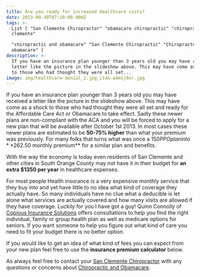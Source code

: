 ```yaml
---
title: Are you ready for increased Healthcare costs?
date: 2013-09-30T07:10:00.000Z
tags: >-
  List [ "San Clemente Chiropractor" "obamacare chiropractic" "chiropractor san
  clemente" 

  "chiropractic and obamacare" "San Clemente Chiropractic" "Chiropractor
  obamacare" ]
description: >-
  If you have an insurance plan younger than 3 years old you may have received a
  letter like the picture in the slideshow above. This may have come as a shock
  to those who had thought they were all set...
image: img/healthcare-denial_2.jpg_itok-a4msj0xr.jpg
---
```

If you have an insurance plan younger than 3 years old you may have received a letter like the picture in the slideshow above. This may have come as a shock to those who had thought they were all set and ready for the Affordable Care Act or Obamacare to take effect. Sadly these newer plans are non-compliant with the ACA and you will be forced to apply for a new plan that will be available after October 1st 2013. In most cases these newer plans are estimated to be **50-75% higher** than what your premium was previously. For many folks that turns what was once a $150 PPO plan into **$262.50 monthly premium** for a similar plan and benefits.

With the way the economy is today even residents of San Clemente and other cities in South Orange County may not have it in their budget for **an extra $1350 per year** in healthcare expenses.

For most people Health insurance is a very expensive monthly service that they buy into and yet have little to no idea what kind of coverage they actually have. So many individuals have no clue what a deducible is let alone what services are actually covered and how many visits are allowed if they have coverage. Luckily for you I have got a guy! Quinn Connolly of[](<>) [Copious Insurance Solutions](http://copiousinsurance.com "Copious insurance solutions") offers consultations to help you find the right individual, family or group health plan as well as medicare options for seniors. If you want someone to help you figure out what kind of care you need to fit your budget there is no better option.

If you would like to get an idea of what kind of fees you can expect from your new plan feel free to use the **insurance premium calculator** below.

As always feel free to contact your[](<>) [San Clemente Chiropractor](../ask-doctor.html "San Clemente Chiropractor") with any questions or concerns about[](<>) [Chiropractic and Obamacare](obamacare-may-be-taking-away-your-san-clemente-chiropractic-coverage.html "Chiropractic and Obamacare").